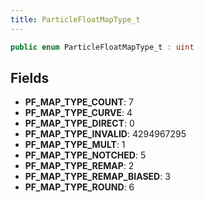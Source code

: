 ```yaml
---
title: ParticleFloatMapType_t
---
```


```csharp
public enum ParticleFloatMapType_t : uint
```

## Fields

- **PF_MAP_TYPE_COUNT**: 7
- **PF_MAP_TYPE_CURVE**: 4
- **PF_MAP_TYPE_DIRECT**: 0
- **PF_MAP_TYPE_INVALID**: 4294967295
- **PF_MAP_TYPE_MULT**: 1
- **PF_MAP_TYPE_NOTCHED**: 5
- **PF_MAP_TYPE_REMAP**: 2
- **PF_MAP_TYPE_REMAP_BIASED**: 3
- **PF_MAP_TYPE_ROUND**: 6


